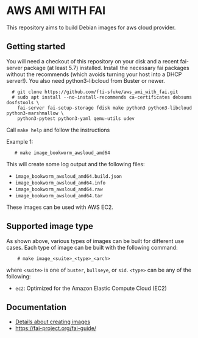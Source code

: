 # AWS AMI WITH FAI

This repository aims to build Debian images for aws cloud provider.

## Getting started

You will need a checkout of this repository on your disk and a recent fai-server
package (at least 5.7) installed. Install the necessary fai packages without
the recommends (which avoids turning your host into a DHCP server!).
You also need python3-libcloud from Buster or newer.

```
  # git clone https://github.com/fti-sfuke/aws_ami_with_fai.git
  # sudo apt install --no-install-recommends ca-certificates debsums dosfstools \
    fai-server fai-setup-storage fdisk make python3 python3-libcloud python3-marshmallow \
    python3-pytest python3-yaml qemu-utils udev
```

  Call `make help` and follow the instructions

Example 1:

```
   # make image_bookworm_awsloud_amd64
```

This will create some log output and the following files:

- `image_bookworm_awsloud_amd64.build.json`
- `image_bookworm_awsloud_amd64.info`
- `image_bookworm_awsloud_amd64.raw`
- `image_bookworm_awsloud_amd64.tar`

These images can be used with AWS EC2.


## Supported image type

As shown above, various types of images can be built for different use
cases. Each type of image can be built with the following command:

```
    # make image_<suite>_<type>_<arch>
```

where `<suite>` is one of `buster`, `bullseye`, or `sid`. `<type>` can
be any of the following:

 * `ec2`: Optimized for the Amazon Elastic Compute Cloud (EC2)

## Documentation

 * [Details about creating images](doc/details.md)
 * https://fai-project.org/fai-guide/

